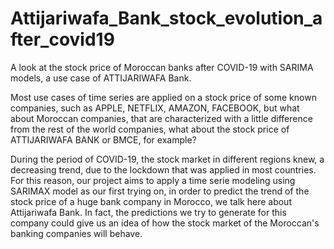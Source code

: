 # Attijariwafa_Bank_stock_evolution_after_covid19
A look at the stock price of Moroccan banks after COVID-19 with SARIMA models, a use case of ATTIJARIWAFA Bank.

Most use cases of time series are applied on a stock price of some known companies, such as APPLE, NETFLIX, AMAZON, FACEBOOK, but what about Moroccan companies, that are characterized with a little difference from the rest of the world companies, what about the stock price of ATTIJARIWAFA BANK or BMCE, for example?

During the period of COVID-19, the stock market in different regions knew, a decreasing trend, due to the lockdown that was applied in most countries.
For this reason, our project aims to apply a time serie modeling using SARIMAX model as our first trying on, in order to predict the trend of the stock price of a huge bank company in Morocco, we talk here about Attijariwafa Bank. In fact, the predictions we try to generate for this company could give us an idea of how the stock market of the Moroccan's banking companies will behave.
